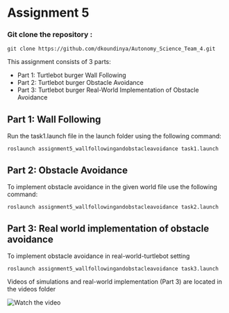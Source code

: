 # Assignment 5

### Git clone the repository :

`git clone https://github.com/dkoundinya/Autonomy_Science_Team_4.git `


This assignment consists of 3 parts:

  - Part 1: Turtlebot burger Wall Following
  - Part 2: Turtlebot burger Obstacle Avoidance
  - Part 3: Turtlebot burger Real-World Implementation of Obstacle Avoidance

## Part 1: Wall Following

Run the task1.launch file in the launch folder using the following command:

`roslaunch assignment5_wallfollowingandobstacleavoidance task1.launch`


## Part 2: Obstacle Avoidance

  To implement obstacle avoidance in the given world file use the following command:

`roslaunch assignment5_wallfollowingandobstacleavoidance task2.launch`


## Part 3: Real world implementation of obstacle avoidance
To implement obstacle avoidance in real-world-turtlebot setting

`roslaunch assignment5_wallfollowingandobstacleavoidance task3.launch`


Videos of simulations and real-world implementation (Part 3) are located in the videos folder

![Watch the video](https://github.com/dkoundinya/Autonomy_Science_Team_4/tree/main/assignment_5/videos)
